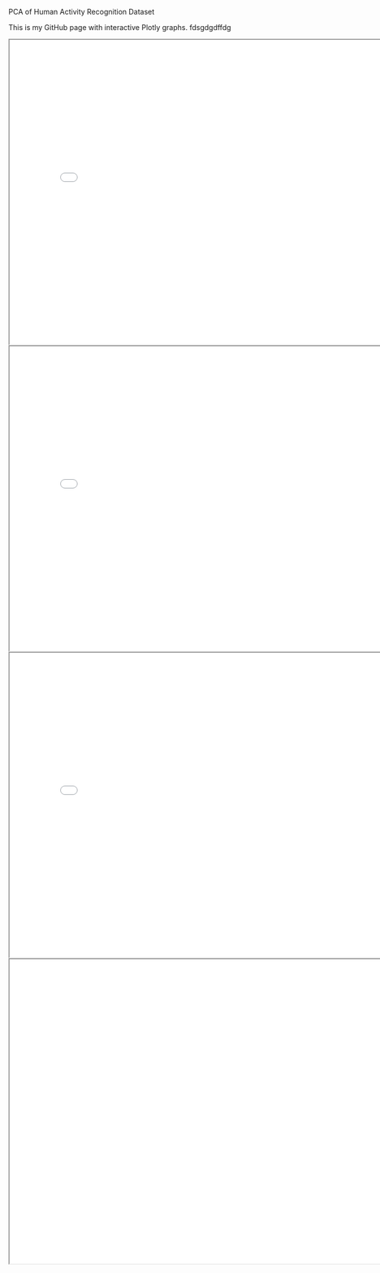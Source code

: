 PCA of Human Activity Recognition Dataset

This is my GitHub page with interactive Plotly graphs.   fdsgdgdffdg


<iframe src="Histogram.html" width="800" height="600"></iframe>


<iframe src="Histo_MP.html" width="800" height="600"></iframe>

<iframe src="Scree_Plot.html" width="800" height="600"></iframe>

<iframe src="PC_Plots.html"  align="center" width="2400" height="600"><</iframe>
